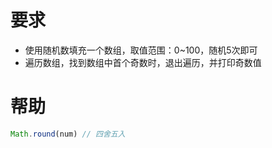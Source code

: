 # 要求
- 使用随机数填充一个数组，取值范围：0~100，随机5次即可
- 遍历数组，找到数组中首个奇数时，退出遍历，并打印奇数值

# 帮助
```js
Math.round(num) // 四舍五入
```